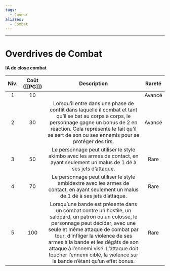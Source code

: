 ```yaml
---
tags:
  - Joueur
aliases:
  - Combat
---
```

___
# Overdrives de Combat
**IA de close combat**

| Niv. | Coût ([[PG]]) |                                                                                                                                                                                 Description                                                                                                                                                                                  | Rareté |
| :--: | :-----------: | :--------------------------------------------------------------------------------------------------------------------------------------------------------------------------------------------------------------------------------------------------------------------------------------------------------------------------------------------------------------------------: | :----: |
|  1   |      10       |                                                                                                                                                                                                                                                                                                                                                                              | Avancé |
|  2   |      30       |                                                                Lorsqu’il entre dans une phase de conflit dans laquelle il combat et tant qu’il se bat au corps à corps, le personnage gagne un bonus de 2 en réaction. Cela représente le fait qu’il se sert de son ou ses ennemis pour se protéger des tirs.                                                                | Avancé |
|  3   |      50       |                                                                                                                       Le personnage peut utiliser le style akimbo avec les armes de contact, en ayant seulement un malus de 1 dé à ses jets d’attaque.                                                                                                                       |  Rare  |
|  4   |      70       |                                                                                                                     Le personnage peut utiliser le style ambidextre avec les armes de contact, en ayant seulement un malus de 1 dé à ses jets d’attaque.                                                                                                                     |  Rare  |
|  5   |      100      | Lorsqu’une bande est présente dans un combat contre un hostile, un salopard, un patron ou un colosse, le personnage peut décider, avec une seule et même attaque de combat par tour, d’infliger la violence de ses armes à la bande et les dégâts de son attaque à l’ennemi visé. L’attaque doit toucher l’ennemi ciblé, la violence sur la bande n’étant qu’un effet bonus. |  Rare  |
